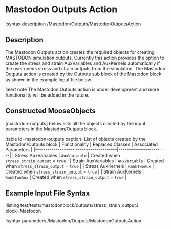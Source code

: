 # Mastodon Outputs Action

!syntax description /Mastodon/Outputs/MastodonOutputsAction

## Description

The Mastodon Outputs action creates the required objects for creating MASTODON simulation
outputs. Currently this action provides the option to create the stress and strain AuxVariables and
AuxKernels automatically if the user needs stress and strain outputs from the simulation. The
Mastodon Outputs action is created by the Outputs sub block of the Mastodon block as shown in the
example input file below.

!alert note
The Mastodon Outputs action is under development and more functionality will be added in the future.

## Constructed MooseObjects

[mastodon-outputs] below lists all the objects created by the input parameters in the
Mastodon/Outputs block.

!table id=mastodon-outputs caption=List of objects created by the Mastodon/Outputs block
| Functionality     | Replaced Classes   | Associated Parameters   |
|-------------------|--------------------|-------------------------|
| Stress AuxVariables     | `AuxVariable`     | Created when `stress_strain_output` = `true` |
| Strain AuxVariables     | `AuxVariable`     | Created when `stress_strain_output` = `true` |
| Stress AuxKernels           | `RankTwoAux`     | Created when `stress_strain_output` = `true` |
| Strain AuxKernels       | `RankTwoAux`     | Created when `stress_strain_output` = `true` |

## Example Input File Syntax

!listing test/tests/mastodonblock/outputs/stress_strain_output.i
         block=Mastodon

!syntax parameters /Mastodon/Outputs/MastodonOutputsAction
